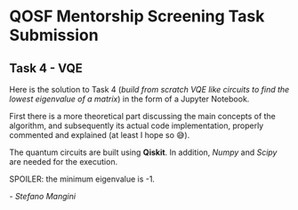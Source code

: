 # QOSF Mentorship Screening Task Submission

## Task 4 - VQE

Here is the solution to Task 4 (*build from scratch VQE like circuits to find the lowest eigenvalue of a matrix*) in the form of a Jupyter Notebook.

First there is a more theoretical part discussing the main concepts of the algorithm, and subsequently its actual code implementation, properly commented and explained (at least I hope so 😅). 

The quantum circuits are built using **Qiskit**. In addition, *Numpy* and *Scipy* are needed for the execution.

SPOILER: the minimum eigenvalue is -1.

 *- Stefano Mangini*
